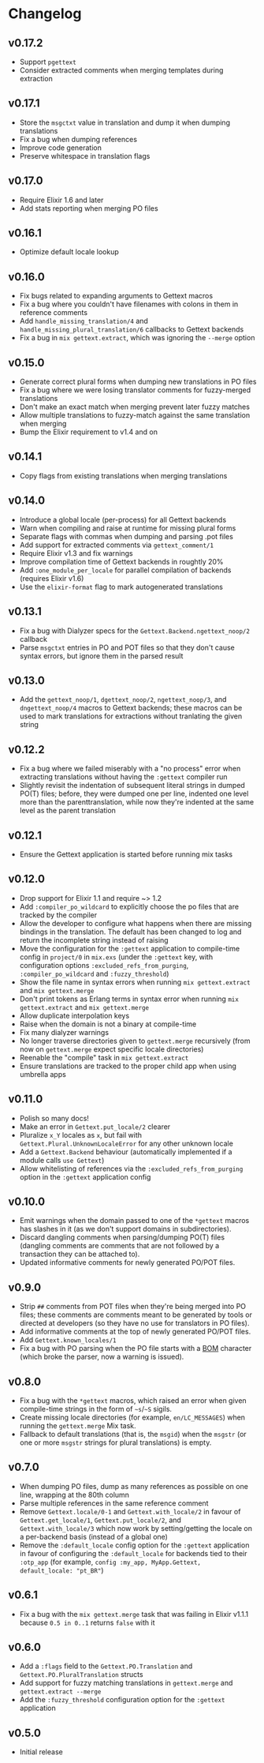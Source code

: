 # Changelog

## v0.17.2

* Support `pgettext`
* Consider extracted comments when merging templates during extraction

## v0.17.1

* Store the `msgctxt` value in translation and dump it when dumping translations
* Fix a bug when dumping references
* Improve code generation
* Preserve whitespace in translation flags

## v0.17.0

* Require Elixir 1.6 and later
* Add stats reporting when merging PO files

## v0.16.1

* Optimize default locale lookup

## v0.16.0

* Fix bugs related to expanding arguments to Gettext macros
* Fix a bug where you couldn't have filenames with colons in them in reference comments
* Add `handle_missing_translation/4` and `handle_missing_plural_translation/6` callbacks to Gettext backends
* Fix a bug in `mix gettext.extract`, which was ignoring the `--merge` option

## v0.15.0

* Generate correct plural forms when dumping new translations in PO files
* Fix a bug where we were losing translator comments for fuzzy-merged translations
* Don't make an exact match when merging prevent later fuzzy matches
* Allow multiple translations to fuzzy-match against the same translation when merging
* Bump the Elixir requirement to v1.4 and on

## v0.14.1

* Copy flags from existing translations when merging translations

## v0.14.0

* Introduce a global locale (per-process) for all Gettext backends
* Warn when compiling and raise at runtime for missing plural forms
* Separate flags with commas when dumping and parsing .pot files
* Add support for extracted comments via `gettext_comment/1`
* Require Elixir v1.3 and fix warnings
* Improve compilation time of Gettext backends in roughtly 20%
* Add `:one_module_per_locale` for parallel compilation of backends (requires Elixir v1.6)
* Use the `elixir-format` flag to mark autogenerated translations

## v0.13.1

* Fix a bug with Dialyzer specs for the `Gettext.Backend.ngettext_noop/2` callback
* Parse `msgctxt` entries in PO and POT files so that they don't cause syntax errors, but ignore them in the parsed result

## v0.13.0

* Add the `gettext_noop/1`, `dgettext_noop/2`, `ngettext_noop/3`, and `dngettext_noop/4` macros to Gettext backends; these macros can be used to mark translations for extractions without tranlating the given string

## v0.12.2

* Fix a bug where we failed miserably with a "no process" error when extracting
  translations without having the `:gettext` compiler run
* Slightly revisit the indentation of subsequent literal strings in dumped PO(T) files; before, they were dumped one per line, indented one level more than the parenttranslation, while now they're indented at the same level as the parent translation

## v0.12.1

* Ensure the Gettext application is started before running mix tasks

## v0.12.0

* Drop support for Elixir 1.1 and require ~> 1.2
* Add `:compiler_po_wildcard` to explicitly choose the po files that are tracked by the compiler
* Allow the developer to configure what happens when there are missing bindings in the translation. The default has been changed to log and return the incomplete string instead of raising
* Move the configuration for the `:gettext` application to compile-time config
  in `project/0` in `mix.exs` (under the `:gettext` key, with configuration
  options `:excluded_refs_from_purging`, `:compiler_po_wildcard` and `:fuzzy_threshold`)
* Show the file name in syntax errors when running `mix gettext.extract` and `mix gettext.merge`
* Don't print tokens as Erlang terms in syntax error when running `mix gettext.extract` and `mix gettext.merge`
* Allow duplicate interpolation keys
* Raise when the domain is not a binary at compile-time
* Fix many dialyzer warnings
* No longer traverse directories given to `gettext.merge` recursively (from now on `gettext.merge` expect specific locale directories)
* Reenable the "compile" task in `mix gettext.extract`
* Ensure translations are tracked to the proper child app when using umbrella apps

## v0.11.0

* Polish so many docs!
* Make an error in `Gettext.put_locale/2` clearer
* Pluralize `x_Y` locales as `x`, but fail with
  `Gettext.Plural.UnknownLocaleError` for any other unknown locale
* Add a `Gettext.Backend` behaviour (automatically implemented if a module
  calls `use Gettext`)
* Allow whitelisting of references via the `:excluded_refs_from_purging` option
  in the `:gettext` application config

## v0.10.0

* Emit warnings when the domain passed to one of the `*gettext` macros has
  slashes in it (as we don't support domains in subdirectories).
* Discard dangling comments when parsing/dumping PO(T) files (dangling comments
  are comments that are not followed by a transaction they can be attached to).
* Updated informative comments for newly generated PO/POT files.

## v0.9.0

* Strip `##` comments from POT files when they're being merged into PO files;
  these comments are comments meant to be generated by tools or directed at
  developers (so they have no use for translators in PO files).
* Add informative comments at the top of newly generated PO/POT files.
* Add `Gettext.known_locales/1`
* Fix a bug with PO parsing when the PO file starts with a
  [BOM](https://en.wikipedia.org/wiki/Byte_order_mark) character (which broke
  the parser, now a warning is issued).

## v0.8.0

* Fix a bug with the `*gettext` macros, which raised an error when given
  compile-time strings in the form of `~s`/`~S` sigils.
* Create missing locale directories (for example, `en/LC_MESSAGES`) when running the
  `gettext.merge` Mix task.
* Fallback to default translations (that is, the `msgid`) when the `msgstr` (or one
  or more `msgstr` strings for plural translations) is empty.

## v0.7.0

* When dumping PO files, dump as many references as possible on one line,
  wrapping at the 80th column
* Parse multiple references in the same reference comment
* Remove `Gettext.locale/0-1` and `Gettext.with_locale/2` in favour of
  `Gettext.get_locale/1`, `Gettext.put_locale/2`, and `Gettext.with_locale/3`
  which now work by setting/getting the locale on a per-backend basis (instead
  of a global one)
* Remove the `:default_locale` config option for the `:gettext` application in
  favour of configuring the `:default_locale` for backends tied to their
  `:otp_app` (for example, `config :my_app, MyApp.Gettext, default_locale: "pt_BR"`)

## v0.6.1

* Fix a bug with the `mix gettext.merge` task that was failing in Elixir v1.1.1
  because `0.5 in 0..1` returns `false` with it

## v0.6.0

* Add a `:flags` field to the `Gettext.PO.Translation` and
  `Gettext.PO.PluralTranslation` structs
* Add support for fuzzy matching translations in `gettext.merge` and
  `gettext.extract --merge`
* Add the `:fuzzy_threshold` configuration option for the `:gettext` application

## v0.5.0

* Initial release

